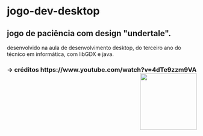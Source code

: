# jogo-dev-desktop
<h2>jogo de paciência com design "undertale".</h2>
desenvolvido na aula de desenvolvimento desktop, do terceiro ano do técnico em informática, com libGDX e java.
<h3> -> créditos https://www.youtube.com/watch?v=4dTe9zzm9VA </3>

<img align= "right" height="150" src="https://giffiles.alphacoders.com/157/15714.gif">
